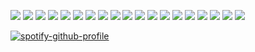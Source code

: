 ![](https://64.media.tumblr.com/c8c09e5aae521618df8916a2af7278f6/0a844093c4702aee-9f/s100x200/9019fa63a421dc6e09d4c490fa2cbf06b66b11af.pnj) ![](https://64.media.tumblr.com/29e5112e70f150e13d2de67c769549da/bfaaeb60d3ffc0b4-e1/s100x200/0a1b3b5a9ac4f758e4c6b9ea3fa99ab1080f66e8.pnj) ![](https://images-wixmp-ed30a86b8c4ca887773594c2.wixmp.com/f/8f5967b9-fc84-45f6-a9c3-3938bfba7232/d330dt1-fdd8ac21-b1e6-4cf4-a293-83f51a27c5cd.png?token=eyJ0eXAiOiJKV1QiLCJhbGciOiJIUzI1NiJ9.eyJzdWIiOiJ1cm46YXBwOjdlMGQxODg5ODIyNjQzNzNhNWYwZDQxNWVhMGQyNmUwIiwiaXNzIjoidXJuOmFwcDo3ZTBkMTg4OTgyMjY0MzczYTVmMGQ0MTVlYTBkMjZlMCIsIm9iaiI6W1t7InBhdGgiOiJcL2ZcLzhmNTk2N2I5LWZjODQtNDVmNi1hOWMzLTM5MzhiZmJhNzIzMlwvZDMzMGR0MS1mZGQ4YWMyMS1iMWU2LTRjZjQtYTI5My04M2Y1MWEyN2M1Y2QucG5nIn1dXSwiYXVkIjpbInVybjpzZXJ2aWNlOmZpbGUuZG93bmxvYWQiXX0.QulDisFVLn30l3J0CrpBJtFSNnFsbxLljwfkmq12eIw) ![](https://images-wixmp-ed30a86b8c4ca887773594c2.wixmp.com/f/2e7f3a82-7cb6-408b-ad96-18dc0a21e6a2/d6uimg9-a048abd3-2ffb-4188-bed6-7256c0045be6.png?token=eyJ0eXAiOiJKV1QiLCJhbGciOiJIUzI1NiJ9.eyJzdWIiOiJ1cm46YXBwOjdlMGQxODg5ODIyNjQzNzNhNWYwZDQxNWVhMGQyNmUwIiwiaXNzIjoidXJuOmFwcDo3ZTBkMTg4OTgyMjY0MzczYTVmMGQ0MTVlYTBkMjZlMCIsIm9iaiI6W1t7InBhdGgiOiJcL2ZcLzJlN2YzYTgyLTdjYjYtNDA4Yi1hZDk2LTE4ZGMwYTIxZTZhMlwvZDZ1aW1nOS1hMDQ4YWJkMy0yZmZiLTQxODgtYmVkNi03MjU2YzAwNDViZTYucG5nIn1dXSwiYXVkIjpbInVybjpzZXJ2aWNlOmZpbGUuZG93bmxvYWQiXX0.YeBS2m1lC9d1li2PoWt7e0D_R7nxW0MzxN9U1OrIoxE) ![](https://images-wixmp-ed30a86b8c4ca887773594c2.wixmp.com/f/e5eb3d98-d31d-4787-8b01-c2e33b9bf4f9/d4f4x5j-135d5b10-6326-4a68-b58f-c15b878ebd57.gif?token=eyJ0eXAiOiJKV1QiLCJhbGciOiJIUzI1NiJ9.eyJzdWIiOiJ1cm46YXBwOjdlMGQxODg5ODIyNjQzNzNhNWYwZDQxNWVhMGQyNmUwIiwiaXNzIjoidXJuOmFwcDo3ZTBkMTg4OTgyMjY0MzczYTVmMGQ0MTVlYTBkMjZlMCIsIm9iaiI6W1t7InBhdGgiOiJcL2ZcL2U1ZWIzZDk4LWQzMWQtNDc4Ny04YjAxLWMyZTMzYjliZjRmOVwvZDRmNHg1ai0xMzVkNWIxMC02MzI2LTRhNjgtYjU4Zi1jMTViODc4ZWJkNTcuZ2lmIn1dXSwiYXVkIjpbInVybjpzZXJ2aWNlOmZpbGUuZG93bmxvYWQiXX0.5mXHQlfEPT0ydKat89mTwIBgE_H9-F6-bL1wpxijEx4) ![](https://images-wixmp-ed30a86b8c4ca887773594c2.wixmp.com/f/64215f02-2dde-4427-8f05-ee18f951fc43/dbkcxlj-f8a1b39a-6be3-42b2-87c4-0f7e726d3785.png?token=eyJ0eXAiOiJKV1QiLCJhbGciOiJIUzI1NiJ9.eyJzdWIiOiJ1cm46YXBwOjdlMGQxODg5ODIyNjQzNzNhNWYwZDQxNWVhMGQyNmUwIiwiaXNzIjoidXJuOmFwcDo3ZTBkMTg4OTgyMjY0MzczYTVmMGQ0MTVlYTBkMjZlMCIsIm9iaiI6W1t7InBhdGgiOiJcL2ZcLzY0MjE1ZjAyLTJkZGUtNDQyNy04ZjA1LWVlMThmOTUxZmM0M1wvZGJrY3hsai1mOGExYjM5YS02YmUzLTQyYjItODdjNC0wZjdlNzI2ZDM3ODUucG5nIn1dXSwiYXVkIjpbInVybjpzZXJ2aWNlOmZpbGUuZG93bmxvYWQiXX0.ybGpF_G7r2qUUKBa7hMEIixUKTkcP4kGgUvNklbYt9w) ![](https://images-wixmp-ed30a86b8c4ca887773594c2.wixmp.com/f/3f9eeed7-2cf8-4856-9105-f4e64ab8e356/d3e3m0u-cc413284-ce83-4e19-b73b-2c521b9237e1.png?token=eyJ0eXAiOiJKV1QiLCJhbGciOiJIUzI1NiJ9.eyJzdWIiOiJ1cm46YXBwOjdlMGQxODg5ODIyNjQzNzNhNWYwZDQxNWVhMGQyNmUwIiwiaXNzIjoidXJuOmFwcDo3ZTBkMTg4OTgyMjY0MzczYTVmMGQ0MTVlYTBkMjZlMCIsIm9iaiI6W1t7InBhdGgiOiJcL2ZcLzNmOWVlZWQ3LTJjZjgtNDg1Ni05MTA1LWY0ZTY0YWI4ZTM1NlwvZDNlM20wdS1jYzQxMzI4NC1jZTgzLTRlMTktYjczYi0yYzUyMWI5MjM3ZTEucG5nIn1dXSwiYXVkIjpbInVybjpzZXJ2aWNlOmZpbGUuZG93bmxvYWQiXX0.EcBcgY4KDRg1nwrBXI_63C8J8BFUriO1Rre8r5lQBR8) ![](https://images-wixmp-ed30a86b8c4ca887773594c2.wixmp.com/f/1838bae3-6b2e-486b-96ad-bfbe78da8d17/d1okcai-a595e072-29ff-4c57-be06-bc3a1e8f7ea8.gif?token=eyJ0eXAiOiJKV1QiLCJhbGciOiJIUzI1NiJ9.eyJzdWIiOiJ1cm46YXBwOjdlMGQxODg5ODIyNjQzNzNhNWYwZDQxNWVhMGQyNmUwIiwiaXNzIjoidXJuOmFwcDo3ZTBkMTg4OTgyMjY0MzczYTVmMGQ0MTVlYTBkMjZlMCIsIm9iaiI6W1t7InBhdGgiOiJcL2ZcLzE4MzhiYWUzLTZiMmUtNDg2Yi05NmFkLWJmYmU3OGRhOGQxN1wvZDFva2NhaS1hNTk1ZTA3Mi0yOWZmLTRjNTctYmUwNi1iYzNhMWU4ZjdlYTguZ2lmIn1dXSwiYXVkIjpbInVybjpzZXJ2aWNlOmZpbGUuZG93bmxvYWQiXX0.Rq6BfCq9j4yTOJwA-b7CU9HGsQtTghtv4wg7MMskNxo) ![](https://images-wixmp-ed30a86b8c4ca887773594c2.wixmp.com/f/eb9008f5-0364-430d-9122-64ac835d8500/d25uaak-c7364fad-d846-451c-8389-7557baf1f21c.jpg/v1/fill/w_112,h_56,q_75,strp/resident_evil_stamp_by_doublehelix1033_d25uaak-fullview.jpg?token=eyJ0eXAiOiJKV1QiLCJhbGciOiJIUzI1NiJ9.eyJzdWIiOiJ1cm46YXBwOjdlMGQxODg5ODIyNjQzNzNhNWYwZDQxNWVhMGQyNmUwIiwiaXNzIjoidXJuOmFwcDo3ZTBkMTg4OTgyMjY0MzczYTVmMGQ0MTVlYTBkMjZlMCIsIm9iaiI6W1t7ImhlaWdodCI6Ijw9NTYiLCJwYXRoIjoiXC9mXC9lYjkwMDhmNS0wMzY0LTQzMGQtOTEyMi02NGFjODM1ZDg1MDBcL2QyNXVhYWstYzczNjRmYWQtZDg0Ni00NTFjLTgzODktNzU1N2JhZjFmMjFjLmpwZyIsIndpZHRoIjoiPD0xMTIifV1dLCJhdWQiOlsidXJuOnNlcnZpY2U6aW1hZ2Uub3BlcmF0aW9ucyJdfQ.IpcyrL5V3luooHqSqkTwmlXM8BR7KDNHiZUePgxc5yc) ![](https://images-wixmp-ed30a86b8c4ca887773594c2.wixmp.com/f/33e4dece-e4c6-4752-9e6a-9e95253d794f/dt9qhw-42073672-4186-4d9e-9a73-4edece563643.gif?token=eyJ0eXAiOiJKV1QiLCJhbGciOiJIUzI1NiJ9.eyJzdWIiOiJ1cm46YXBwOjdlMGQxODg5ODIyNjQzNzNhNWYwZDQxNWVhMGQyNmUwIiwiaXNzIjoidXJuOmFwcDo3ZTBkMTg4OTgyMjY0MzczYTVmMGQ0MTVlYTBkMjZlMCIsIm9iaiI6W1t7InBhdGgiOiJcL2ZcLzMzZTRkZWNlLWU0YzYtNDc1Mi05ZTZhLTllOTUyNTNkNzk0ZlwvZHQ5cWh3LTQyMDczNjcyLTQxODYtNGQ5ZS05YTczLTRlZGVjZTU2MzY0My5naWYifV1dLCJhdWQiOlsidXJuOnNlcnZpY2U6ZmlsZS5kb3dubG9hZCJdfQ.dDu28tjtDu1s11I7mmlsweLedt2bEszZA2E1y9-15fs) ![](https://images-wixmp-ed30a86b8c4ca887773594c2.wixmp.com/f/4daf25f8-9baa-4b64-8f83-3d63aac586fe/djqptr-6af6fbe2-6a13-417a-9b3f-c55a456e5e34.gif?token=eyJ0eXAiOiJKV1QiLCJhbGciOiJIUzI1NiJ9.eyJzdWIiOiJ1cm46YXBwOjdlMGQxODg5ODIyNjQzNzNhNWYwZDQxNWVhMGQyNmUwIiwiaXNzIjoidXJuOmFwcDo3ZTBkMTg4OTgyMjY0MzczYTVmMGQ0MTVlYTBkMjZlMCIsIm9iaiI6W1t7InBhdGgiOiJcL2ZcLzRkYWYyNWY4LTliYWEtNGI2NC04ZjgzLTNkNjNhYWM1ODZmZVwvZGpxcHRyLTZhZjZmYmUyLTZhMTMtNDE3YS05YjNmLWM1NWE0NTZlNWUzNC5naWYifV1dLCJhdWQiOlsidXJuOnNlcnZpY2U6ZmlsZS5kb3dubG9hZCJdfQ.2fWd9tJu5hFSAIO0Fx4xecljuLDNYMNvYp9nOGsUSAk) ![](https://images-wixmp-ed30a86b8c4ca887773594c2.wixmp.com/f/527feb50-67c6-4a55-9c4a-eed64a172233/d1knerh-14db0ad1-60f1-4b3a-a6bd-9e8964efbb73.png/v1/fill/w_99,h_56,q_80,strp/i_m_a_zombie_by_kezel_stamps_d1knerh-fullview.jpg?token=eyJ0eXAiOiJKV1QiLCJhbGciOiJIUzI1NiJ9.eyJzdWIiOiJ1cm46YXBwOjdlMGQxODg5ODIyNjQzNzNhNWYwZDQxNWVhMGQyNmUwIiwiaXNzIjoidXJuOmFwcDo3ZTBkMTg4OTgyMjY0MzczYTVmMGQ0MTVlYTBkMjZlMCIsIm9iaiI6W1t7ImhlaWdodCI6Ijw9NTYiLCJwYXRoIjoiXC9mXC81MjdmZWI1MC02N2M2LTRhNTUtOWM0YS1lZWQ2NGExNzIyMzNcL2Qxa25lcmgtMTRkYjBhZDEtNjBmMS00YjNhLWE2YmQtOWU4OTY0ZWZiYjczLnBuZyIsIndpZHRoIjoiPD05OSJ9XV0sImF1ZCI6WyJ1cm46c2VydmljZTppbWFnZS5vcGVyYXRpb25zIl19.NpQ4ew9x4oB3y712aQPwu7zwc2vx_Qh3ZaIbn_VQrbg) ![](https://images-wixmp-ed30a86b8c4ca887773594c2.wixmp.com/f/5552cb82-6fb8-4c7f-9d29-a10b2e5daf6c/ddafxsr-85b54cdd-5e91-442c-98f2-74591f143d09.png?token=eyJ0eXAiOiJKV1QiLCJhbGciOiJIUzI1NiJ9.eyJzdWIiOiJ1cm46YXBwOjdlMGQxODg5ODIyNjQzNzNhNWYwZDQxNWVhMGQyNmUwIiwiaXNzIjoidXJuOmFwcDo3ZTBkMTg4OTgyMjY0MzczYTVmMGQ0MTVlYTBkMjZlMCIsIm9iaiI6W1t7InBhdGgiOiJcL2ZcLzU1NTJjYjgyLTZmYjgtNGM3Zi05ZDI5LWExMGIyZTVkYWY2Y1wvZGRhZnhzci04NWI1NGNkZC01ZTkxLTQ0MmMtOThmMi03NDU5MWYxNDNkMDkucG5nIn1dXSwiYXVkIjpbInVybjpzZXJ2aWNlOmZpbGUuZG93bmxvYWQiXX0.TpcPO50NvqJpIXXuduyqgVDcpRf59tMBJPY2_O8BxI0) ![](https://images-wixmp-ed30a86b8c4ca887773594c2.wixmp.com/f/9df270c1-447a-484e-ac48-22cafa1eaafa/dbl6syv-7fb02680-bfb0-4c47-a59a-fb7cdf9f1072.png?token=eyJ0eXAiOiJKV1QiLCJhbGciOiJIUzI1NiJ9.eyJzdWIiOiJ1cm46YXBwOjdlMGQxODg5ODIyNjQzNzNhNWYwZDQxNWVhMGQyNmUwIiwiaXNzIjoidXJuOmFwcDo3ZTBkMTg4OTgyMjY0MzczYTVmMGQ0MTVlYTBkMjZlMCIsIm9iaiI6W1t7InBhdGgiOiJcL2ZcLzlkZjI3MGMxLTQ0N2EtNDg0ZS1hYzQ4LTIyY2FmYTFlYWFmYVwvZGJsNnN5di03ZmIwMjY4MC1iZmIwLTRjNDctYTU5YS1mYjdjZGY5ZjEwNzIucG5nIn1dXSwiYXVkIjpbInVybjpzZXJ2aWNlOmZpbGUuZG93bmxvYWQiXX0.fAc-m8foL06gaZ4Kfcp3TS2yUSS3_DNWuiX65tRAOuU) ![](https://images-wixmp-ed30a86b8c4ca887773594c2.wixmp.com/f/a7247d6a-142c-47a6-a615-f88f13936642/dbct8ul-1befa468-acd4-4ff3-b239-6670fc59bfcf.gif?token=eyJ0eXAiOiJKV1QiLCJhbGciOiJIUzI1NiJ9.eyJzdWIiOiJ1cm46YXBwOjdlMGQxODg5ODIyNjQzNzNhNWYwZDQxNWVhMGQyNmUwIiwiaXNzIjoidXJuOmFwcDo3ZTBkMTg4OTgyMjY0MzczYTVmMGQ0MTVlYTBkMjZlMCIsIm9iaiI6W1t7InBhdGgiOiJcL2ZcL2E3MjQ3ZDZhLTE0MmMtNDdhNi1hNjE1LWY4OGYxMzkzNjY0MlwvZGJjdDh1bC0xYmVmYTQ2OC1hY2Q0LTRmZjMtYjIzOS02NjcwZmM1OWJmY2YuZ2lmIn1dXSwiYXVkIjpbInVybjpzZXJ2aWNlOmZpbGUuZG93bmxvYWQiXX0.J8dKrPzgucMMH6y2ip4tKOYvS3G2aApmIV36S1lVIQ0) ![](https://images-wixmp-ed30a86b8c4ca887773594c2.wixmp.com/f/526a7678-cd83-42aa-b098-6096e283942a/d9qcmjb-5821674b-281b-4e8a-8846-1140b5765d3a.png?token=eyJ0eXAiOiJKV1QiLCJhbGciOiJIUzI1NiJ9.eyJzdWIiOiJ1cm46YXBwOjdlMGQxODg5ODIyNjQzNzNhNWYwZDQxNWVhMGQyNmUwIiwiaXNzIjoidXJuOmFwcDo3ZTBkMTg4OTgyMjY0MzczYTVmMGQ0MTVlYTBkMjZlMCIsIm9iaiI6W1t7InBhdGgiOiJcL2ZcLzUyNmE3Njc4LWNkODMtNDJhYS1iMDk4LTYwOTZlMjgzOTQyYVwvZDlxY21qYi01ODIxNjc0Yi0yODFiLTRlOGEtODg0Ni0xMTQwYjU3NjVkM2EucG5nIn1dXSwiYXVkIjpbInVybjpzZXJ2aWNlOmZpbGUuZG93bmxvYWQiXX0.6azljNkyjXqS1zHZIjo0O-I68RhStKuNwANIDlnATZY) ![](https://images-wixmp-ed30a86b8c4ca887773594c2.wixmp.com/f/91020512-a17d-4bbc-bf32-38866738efd0/dg1d92q-3d024801-95c7-4955-a4af-b1d34b3c52b6.png?token=eyJ0eXAiOiJKV1QiLCJhbGciOiJIUzI1NiJ9.eyJzdWIiOiJ1cm46YXBwOjdlMGQxODg5ODIyNjQzNzNhNWYwZDQxNWVhMGQyNmUwIiwiaXNzIjoidXJuOmFwcDo3ZTBkMTg4OTgyMjY0MzczYTVmMGQ0MTVlYTBkMjZlMCIsIm9iaiI6W1t7InBhdGgiOiJcL2ZcLzkxMDIwNTEyLWExN2QtNGJiYy1iZjMyLTM4ODY2NzM4ZWZkMFwvZGcxZDkycS0zZDAyNDgwMS05NWM3LTQ5NTUtYTRhZi1iMWQzNGIzYzUyYjYucG5nIn1dXSwiYXVkIjpbInVybjpzZXJ2aWNlOmZpbGUuZG93bmxvYWQiXX0.LBfuD6HeW-_SWI-lAKdbuFpqsc2lmoffqCbvDFmKYYc) ![](https://images-wixmp-ed30a86b8c4ca887773594c2.wixmp.com/f/6f02c764-d0ae-4301-bc0c-106042ec18af/d7mmkls-9e0add86-36e7-4ead-aa4f-9e6ee035b9cf.png?token=eyJ0eXAiOiJKV1QiLCJhbGciOiJIUzI1NiJ9.eyJzdWIiOiJ1cm46YXBwOjdlMGQxODg5ODIyNjQzNzNhNWYwZDQxNWVhMGQyNmUwIiwiaXNzIjoidXJuOmFwcDo3ZTBkMTg4OTgyMjY0MzczYTVmMGQ0MTVlYTBkMjZlMCIsIm9iaiI6W1t7InBhdGgiOiJcL2ZcLzZmMDJjNzY0LWQwYWUtNDMwMS1iYzBjLTEwNjA0MmVjMThhZlwvZDdtbWtscy05ZTBhZGQ4Ni0zNmU3LTRlYWQtYWE0Zi05ZTZlZTAzNWI5Y2YucG5nIn1dXSwiYXVkIjpbInVybjpzZXJ2aWNlOmZpbGUuZG93bmxvYWQiXX0.wc1kCSReldZb-2t0k7LOsf3YjEdfYbULEMwEatNJx2k) ![](https://images-wixmp-ed30a86b8c4ca887773594c2.wixmp.com/f/5d25529c-c9cb-4a0f-bf85-a67f2f626a7d/day9f0v-e79ab991-e5e7-4d6e-888a-4b2d577f6e11.png?token=eyJ0eXAiOiJKV1QiLCJhbGciOiJIUzI1NiJ9.eyJzdWIiOiJ1cm46YXBwOjdlMGQxODg5ODIyNjQzNzNhNWYwZDQxNWVhMGQyNmUwIiwiaXNzIjoidXJuOmFwcDo3ZTBkMTg4OTgyMjY0MzczYTVmMGQ0MTVlYTBkMjZlMCIsIm9iaiI6W1t7InBhdGgiOiJcL2ZcLzVkMjU1MjljLWM5Y2ItNGEwZi1iZjg1LWE2N2YyZjYyNmE3ZFwvZGF5OWYwdi1lNzlhYjk5MS1lNWU3LTRkNmUtODg4YS00YjJkNTc3ZjZlMTEucG5nIn1dXSwiYXVkIjpbInVybjpzZXJ2aWNlOmZpbGUuZG93bmxvYWQiXX0.bEd8XZTT4SVhEXPsisgJgvnycDKeu0J2Wgm15deH8vE)

[![spotify-github-profile](https://spotify-github-profile.kittinanx.com/api/view?uid=tjm72fayoz2f7jnjjao6xwvpy&cover_image=false&theme=default&show_offline=true&background_color=121212&interchange=true&bar_color_cover=false)](https://spotify-github-profile.kittinanx.com/api/view?uid=tjm72fayoz2f7jnjjao6xwvpy&redirect=true)
